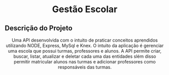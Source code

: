 <h1 align="center">Gestão Escolar</h1>

## Descrição do Projeto
<p align="center">Uma API desenvolvida com o intuito de praticar conceitos aprendidos utilizando NODE, Express, MySql e Knex. O intuito da aplicação é gerenciar uma escola que possui turmas, professores e alunos. A API permite criar, buscar, listar, atualizar e deletar cada uma das entidades slém disso permitir matricular alunos nas turmas e adicionar professores como responsáveis das turmas.</p>
